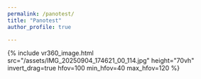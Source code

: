 ```yaml
---
permalink: /panotest/
title: "Panotest"
author_profile: true

---
```

{% include vr360_image.html
   src="/assets/IMG_20250904_174621_00_114.jpg"
   height="70vh"
   invert_drag=true     <!-- optional -->
   hfov=100 min_hfov=40 max_hfov=120
%}
